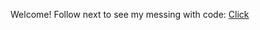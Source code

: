 Welcome!
Follow next to see my messing with code:
<a href = "https://mironoart.github.io/kaprekar_consonant.html"> Click </a>
